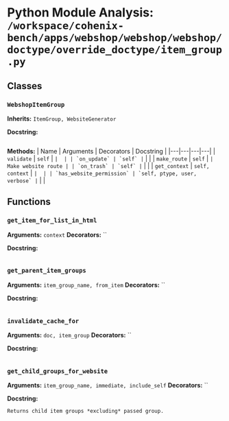 # Python Module Analysis: `/workspace/cohenix-bench/apps/webshop/webshop/webshop/doctype/override_doctype/item_group.py`

## Classes

### `WebshopItemGroup`
**Inherits:** `ItemGroup, WebsiteGenerator`


**Docstring:**
```

```

**Methods:**
| Name | Arguments | Decorators | Docstring |
|---|---|---|---|
| `validate` | `self` | `` |  |
| `on_update` | `self` | `` |  |
| `make_route` | `self` | `` | Make website route |
| `on_trash` | `self` | `` |  |
| `get_context` | `self, context` | `` |  |
| `has_website_permission` | `self, ptype, user, verbose` | `` |  |





## Functions

### `get_item_for_list_in_html`
**Arguments:** `context`
**Decorators:** ``

**Docstring:**
```

```
### `get_parent_item_groups`
**Arguments:** `item_group_name, from_item`
**Decorators:** ``

**Docstring:**
```

```
### `invalidate_cache_for`
**Arguments:** `doc, item_group`
**Decorators:** ``

**Docstring:**
```

```
### `get_child_groups_for_website`
**Arguments:** `item_group_name, immediate, include_self`
**Decorators:** ``

**Docstring:**
```
Returns child item groups *excluding* passed group.
```

